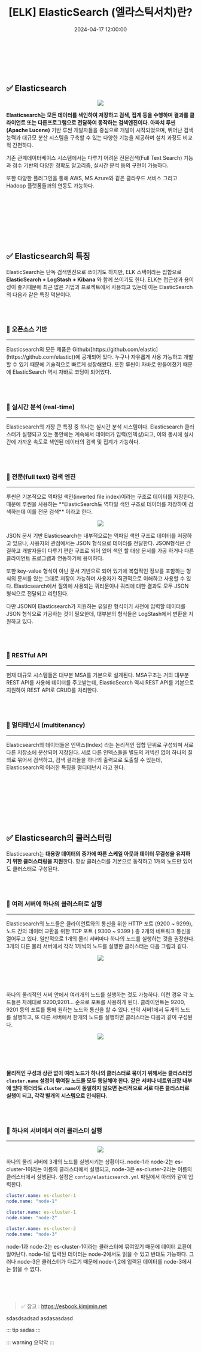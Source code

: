 ﻿---
permalink: /2024-04-18-ElasticSearch(엘라스틱서치)란/
published: true
title: "[ELK] ElasticSearch (엘라스틱서치)란? "
date: 2024-04-17 12:00:00
toc: true
toc_sticky: true
toc_label: "ElasticSearch (엘라스틱서치)란?"
categories:
- ELK
tags:
- ELK
- ElasticSearch
---

<br><br><br>



## ✅ Elasticsearch

<p align="center">
<img src="https://github.com/idkim97/idkim97.github.io/blob/master/img/elastic1.png?raw=true">
</p>

**Elasticsearch는 모든 데이터를 색인하여 저장하고 검색, 집계 등을 수행하며 결과를 클라이언트 또는 다른프로그램으로 전달하여 동작하는 검색엔진이다. 아파치 루씬(Apache Lucene)** 기반 루씬 개발자들을 중심으로 개발이 시작되었으며,  뛰어난 검색 능력과 대규모 분산 시스템을 구축할 수 있는 다양한 기능을 제공하며 설치 과정도 비교적 간편하다.

기존 관계데이터베이스 시스템에서는 다루기 어려운 전문검색(Full Text Search) 기능과 점수 기반의 다양한 정확도 알고리즘, 실시간 분석 등의 구현이 가능하다.

또한 다양한 플러그인을 통해 AWS, MS Azure와 같은 클라우드 서비스 그리고 Hadoop 플랫폼들과의 연동도 가능하다.

<br><br><br>
<br><br><br>
<br>

## ✅ Elasticsearch의 특징
ElasticSearch는 단독 검색엔진으로 쓰이기도 하지만, ELK 스택이라는 집합으로 **ElasticSearch + LogStash + Kibana** 와 함께 쓰이기도 한다. ELK는 접근성과 용이성이 좋기때문에 최근 많은 기업과 프로젝트에서 사용되고 있는데 이는 ElasticSearch의 다음과 같은 특징 덕분이다.

<br><br>

### 📌 오픈소스 기반
<hr>
Elasticsearch의 모든 제품은 Github([https://github.com/elastic](https://github.com/elastic))에 공개되어 있다. 누구나 자유롭게 사용 가능하고 개발할 수 있기 때문에 기술적으로 빠르게 성장해왔다. 또한 루씬이 자바로 만들어졌기 때문에 ElasticSearch 역시 자바로 코딩이 되어있다.

<br><br>

### 📌 실시간 분석 (real-time)
<hr>
Elasticsearch의 가장 큰 특징 중 하나는 실시간 분석 시스템이다. Elasticsearch 클러스터가 실행되고 있는 동안에는 계속해서 데이터가 입력(인덱싱)되고, 이와 동시에 실시간에 가까운 속도로 색인된 데이터의 검색 및 집계가 가능하다.

<br><br>

### 📌 전문(full text) 검색 엔진
<hr>
루씬은 기본적으로 역파일 색인(inverted file index)이라는 구조로 데이터를 저장한다. 때문에 루씬을 사용하는 **ElasticSearch도 역파일 색인 구조로 데이터를 저장하여 검색하는데 이를 전문 검색** 이라고 한다.

 <p align="center">
<img src="https://github.com/idkim97/idkim97.github.io/blob/master/img/elastic2.png?raw=true">
</p>

JSON 문서 기반 Elasticsearch는 내부적으로는 역파일 색인 구조로 데이터를 저장하고 있으나, 사용자의 관점에서는 JSON 형식으로 데이터를 전달한다. JSON형식은 간결하고 개발자들이 다루기 편한 구조로 되어 있어 색인 할 대상 문서를 가공 하거나 다른 클라이언트 프로그램과 연동하기에 용이하다.

또한 key-value 형식이 아닌 문서 기반으로 되어 있기에 복합적인 정보를 포함하는 형식의 문서를 있는 그대로 저장이 가능하며 사용자가 직관적으로 이해하고 사용할 수 있다. Elasticsearch에서 질의에 사용되는 쿼리문이나 쿼리에 대한 결과도 모두 JSON 형식으로 전달되고 리턴된다.

다만 JSON이 Elasticsearch가 지원하는 유일한 형식이기 사전에 입력할 데이터를 JSON 형식으로 가공하는 것이 필요한데, 대부분의 형식들은 LogStash에서 변환을 지원하고 있다.


<br><br>

### 📌 RESTful API
<hr>

현재 대규모 시스템들은 대부분 MSA를 기본으로 설계된다. MSA구조는 거의 대부분 REST API를 사용해 데이터를 주고받는데, ElasticSearch 역시 REST API를 기본으로 지원하여 REST API로 CRUD를 처리한다.


<br><br>

### 📌 멀티테넌시 (multitenancy)
<hr>
Elasticsearch의 데이터들은 인덱스(Index) 라는 논리적인 집합 단위로 구성되며 서로 다른 저장소에 분산되어 저장된다. 서로 다른 인덱스들을 별도의 커넥션 없이 하나의 질의로 묶어서 검색하고, 검색 결과들을 하나의 출력으로 도출할 수 있는데, Elasticsearch의 이러한 특징을 멀티테넌시 라고 한다.


<br><br><br>
<br><br><br>
<br>

## ✅ Elasticsearch의 클러스터링

Elasticsearch는 **대용량 데이터의 증가에 따른 스케일 아웃과 데이터 무결성을 유지하기 위한 클러스터링을 지원**한다. 항상 클러스터를 기본으로 동작하고 1개의 노드만 있어도 클러스터로 구성된다.

<br><br>

### 📌 여러 서버에 하나의 클러스터로 실행
<hr>

Elasticsearch의 노드들은 클라이언트와의 통신을 위한 HTTP 포트 (9200 ~ 9299), 노드 간의 데이터 교환을 위한 TCP 포트 ( 9300 ~ 9399 ) 총 2개의 네트워크 통신을 열어두고 있다. 일반적으로 1개의 물리 서버마다 하나의 노드를 실행하는 것을 권장한다. 3개의 다른 물리 서버에서 각각 1개씩의 노드를 실행한 클러스터는 다음 그림과 같다.

 <p align="center">
<img src="https://github.com/idkim97/idkim97.github.io/blob/master/img/elastic1.avif?raw=true">
</p>

<br><br><br>

하나의 물리적인 서버 안에서 여러개의 노드를 실행하는 것도 가능하다. 이런 경우 각 노드들은 차례대로 9200,9201... 순으로 포트를 사용하게 된다. 클라이언트는 9200, 9201 등의 포트를 통해 원하는 노드와 통신을 할 수 있다. 만약 서버1에서 두개의 노드를 실행하고, 또 다른 서버에서 한개의 노드를 실행하면 클러스터는 다음과 같이 구성된다.
 <p align="center">
<img src="https://github.com/idkim97/idkim97.github.io/blob/master/img/elastic3.png?raw=true">
</p>


<br><br><br>

**물리적인 구성과 상관 없이 여러 노드가 하나의 클러스터로 묶이기 위해서는 클러스터명 `cluster.name` 설정이 묶여질 노드들 모두 동일해야 한다. 같은 서버나 네트워크망 내부에 있다 하더라도 `cluster.name`이 동일하지 않으면 논리적으로 서로 다른 클러스터로 실행이 되고, 각각 별개의 시스템으로 인식된다.**


<br><br>

### 📌 하나의 서버에서 여러 클러스터 실행
<hr>

 <p align="center">
<img src="https://github.com/idkim97/idkim97.github.io/blob/master/img/elastic4.png?raw=true">
</p>

하나의 물리 서버에 3개의 노드를 실행시키는 상황이다. node-1과 node-2는 es-cluster-1이라는 이름의 클러스터에서 실행되고, node-3은 es-cluster-2라는 이름의 클러스터에서 실행된다. 설정은 `config/elasticsearch.yml` 파일에서 아래와 같이 입력한다.

```yml
cluster.name: es-cluster-1
node.name: "node-1"

cluster.name: es-cluster-1
node.name: "node-2"

cluster.name: es-cluster-2
node.name: "node-3"
```

node-1과 node-2는 es-cluster-1이라는 클러스터에 묶여있기 때문에 데이터 교환이 일어난다. node-1로 입력된 데이터는 node-2에서도 읽을 수 있고 반대도 가능하다. 그러나 node-3은 클러스터가 다르기 때문에 node-1,2에 입력된 데이터를 node-3에서는 읽을 수 없다. 

<br><br><br>



> ✅ 참고 : https://esbook.kimjmin.net



<p class="notice--warning">
sdasdsadsad
asdasasdasd
</p>


 ::: tip
 sadas
 ::: 
 
::: warning
으악악
:::
